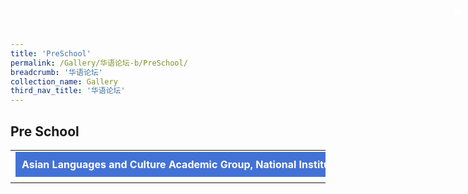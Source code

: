 ```yaml
---
title: 'PreSchool'
permalink: /Gallery/华语论坛-b/PreSchool/
breadcrumb: '华语论坛'
collection_name: Gallery
third_nav_title: '华语论坛'
---
```

## Pre School

<html>
<head>
<style>
.tab-content {
  overflow: hidden;
  display: none;
}
.atab{
      margin-bottom: 5px;
  width:700px;
  
}
.atab input:checked ~ .tab-content {
  display: inline-block;
}
.atab input {
  display: none;
}
.atab label {
  display: block;
  // background: #2d5faf;
  background: #4372d6;
  color: #fff;
  font-weight: bold;
  padding: 10px;
  cursor: pointer;
}
.atab label::after {
  content: "\25b6";
  position: absolute;
  right: 10px;
  top: 10px;
  display: block;
  transition: all 0.4s;
}
.atab input[type=checkbox]:checked + label::after,
.atab input[type=radio]:checked + label::after {
  transform:rotate(-225deg);
   /* transform: rotate(90deg); */
}
  
.tab-content {
  overflow: hidden;
  margin-top: 0px;
  /* CSS animation will not work with auto height */
  /* This is why we use max-height */
  transition: max-height 0.4s; 
  height: auto;
}
.tab-content p {
  margin: 20px;
}
.atab input:checked ~ .tab-content {
  /* Set the max-height to a large number */
  /* Or 100% viewport height */
  /* max-height: 100vh; */
  height: 100%;
}
</style>
</head>
<body>
  
  
<table>
<tr>
<td>
<div class="atab">
      <input id="tab-1" type="checkbox" name="tab">
      <label for="tab-1">Asian Languages and Culture Academic Group, National Institute of Education</label>
      <div class="tab-content">
      <h3>故事天地——乐趣无穷的语言学习和价值传承</h3>
      <p>
        故事对于孩子学习语言及接触语言背后的文化与价值体系是极其重要的。孩子们不仅能通过故事接触语言，还能吸收其中的文化元素。熟悉文化所凸显的价值观，则会提高孩子对文化的重视及对语言
认识。国立教育学院亚洲语言文化学部为家长提供了视频资源与贴士，帮助家长通过故事让孩子学习母语及其文化。贴士范围包括如何挑选故事，如何讲故事以及如何进行后续讨论。我们希望家长能充分利事，引起孩子们在家中学习母语及母族文化的兴趣，并让他们沉浸在乐趣无穷的学习氛围中。<br/>
<a href="/test/Chinese-poster/" style="float:right;">Click here to visit the exhibition.</a></p>

<h3>The World of Stories – Fun in Language Learning and Values Inculcation</h3>
<p>Stories are a great way to engage children in language learning and exposing them to the value system of a culture behind the language.  Children immerse themselves in the language while enjoying the stories and pick up cultural nuances embedded in them.  Being acquainted with the way values are highlighted will help children have deeper appreciation for the culture and better understanding of the language.  The Asian Languages and Cultures Academic Group from the National Institute of Education is providing video resources and tips for parents to help their children learn their MTL and the corresponding cultures through story-telling, covering the whole process from selection of stories, the actual story-telling process and post story-telling discussion.  This will help parents gain a better understanding of how to fully tap onto story-telling to help their children learn MTL and their values in a fun and engaging way at home. <br/>

</p>
      </div>
</div>

</td>
<td>
<a href="/test/Chinese-poster/" style="float:right;">Click here</a>
</td>
</tr>
</table>

</body>
